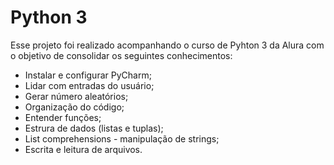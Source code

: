 # Python 3

Esse projeto foi realizado acompanhando o curso de Pyhton 3 da Alura com o objetivo de consolidar os seguintes conhecimentos:
  - Instalar e configurar PyCharm;
  - Lidar com entradas do usuário;
  - Gerar número aleatórios;
  - Organização do código;
  - Entender funções;
  - Estrura de dados (listas e tuplas);
  - List comprehensions - manipulação de strings;
  - Escrita e leitura de arquivos.
